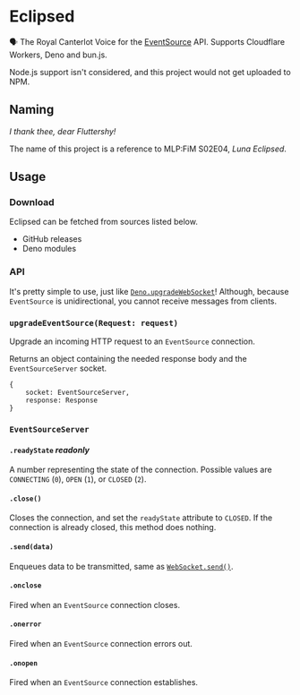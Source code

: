 # Eclipsed
🗣 The Royal Canterlot Voice for the [EventSource](https://developer.mozilla.org/en-US/docs/Web/API/EventSource) API. Supports Cloudflare Workers, Deno and bun.js.

Node.js support isn't considered, and this project would not get uploaded to NPM.

## Naming
_I thank thee, dear Fluttershy!_

The name of this project is a reference to MLP:FiM S02E04, _Luna Eclipsed_.

## Usage
### Download
Eclipsed can be fetched from sources listed below.
* GitHub releases
* Deno modules

### API
It's pretty simple to use, just like [`Deno.upgradeWebSocket`](https://deno.land/api?s=Deno.upgradeWebSocket)! Although, because `EventSource` is unidirectional, you cannot receive messages from clients.

### `upgradeEventSource(Request: request)`
Upgrade an incoming HTTP request to an `EventSource` connection.

Returns an object containing the needed response body and the `EventSourceServer` socket.

```
{
	socket: EventSourceServer,
	response: Response
}
```

### `EventSourceServer`
#### `.readyState` _readonly_
A number representing the state of the connection. Possible values are `CONNECTING` (`0`), `OPEN` (`1`), or `CLOSED` (`2`).

#### `.close()`
Closes the connection, and set the `readyState` attribute to `CLOSED`. If the connection is already closed, this method does nothing.

#### `.send(data)`
Enqueues data to be transmitted, same as [`WebSocket.send()`](https://developer.mozilla.org/en-US/docs/Web/API/WebSocket/send).

#### `.onclose`
Fired when an `EventSource` connection closes.

#### `.onerror`
Fired when an `EventSource` connection errors out.


#### `.onopen`
Fired when an `EventSource` connection establishes.
